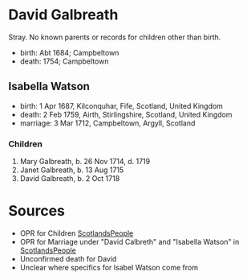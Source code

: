 # David Galbreath

Stray.  No known parents or records for children other than birth.

- birth: Abt 1684; Campbeltown
- death: 1754; Campbeltown

## Isabella Watson

- birth: 1 Apr 1687, Kilconquhar, Fife, Scotland, United Kingdom
- death: 2 Feb 1759, Airth, Stirlingshire, Scotland, United Kingdom
- marriage: 3 Mar 1712, Campbeltown, Argyll, Scotland

### Children

1. Mary Galbreath, b. 26 Nov 1714, d. 1719
2. Janet Galbreath, b. 13 Aug 1715
3. David Galbreath, b. 2 Oct 1718

# Sources

- OPR for Children [ScotlandsPeople](https://www.scotlandspeople.gov.uk/record-results?search_type=people&event=%28B%20OR%20C%20OR%20S%29&record_type%5B0%5D=opr_births&church_type=Old%20Parish%20Registers&dl_cat=church&dl_rec=church-births-baptisms&surname=Galbreath&surname_so=exact&forename_so=starts&from_year=1710&to_year=1720&parent_names=galbreath&parent_names_so=exact&parent_name_two=watson&parent_name_two_so=exact&county=ARGYLL&record=Church%20of%20Scotland%20%28old%20parish%20registers%29%20Roman%20Catholic%20Church%20Other%20churches&sort=asc&order=Date&field=year)
- OPR for Marriage under "David Calbreth" and "Isabella Watson" in [ScotlandsPeople](https://www.scotlandspeople.gov.uk/record-results?search_type=people&event=M&record_type%5B0%5D=opr_marriages&church_type=Old%20Parish%20Registers&dl_cat=church&dl_rec=church-banns-marriages&surname=calbreath&surname_so=soundex&forename_so=starts&sex=M&spouse_name=watson&spouse_name_so=syn&from_year=1712&to_year=1712&county=ARGYLL&record=Church%20of%20Scotland%20%28old%20parish%20registers%29%20Roman%20Catholic%20Church%20Other%20churches&rd_real_name%5B0%5D=CAMPBELTOWN%20%28LANDWARD%29%20OR%20CAMPBELTOWN%20%28BURGH%29%20OR%20CAMPBELTOWN&rd_display_name%5B0%5D=CAMPBELTOWN%20%28LANDWARD%29%7CCAMPBELTOWN%20%28BURGH%29%7CCAMPBELTOWN_CAMPBELTOWN&rd_label%5B0%5D=CAMPBELTOWN&rd_name%5B0%5D=CAMPBELTOWN%20%2ALANDWARD%2A%20OR%20CAMPBELTOWN%20%2ABURGH%2A%20OR%20CAMPBELTOWN)
- Unconfirmed death for David
- Unclear where specifics for Isabel Watson come from

